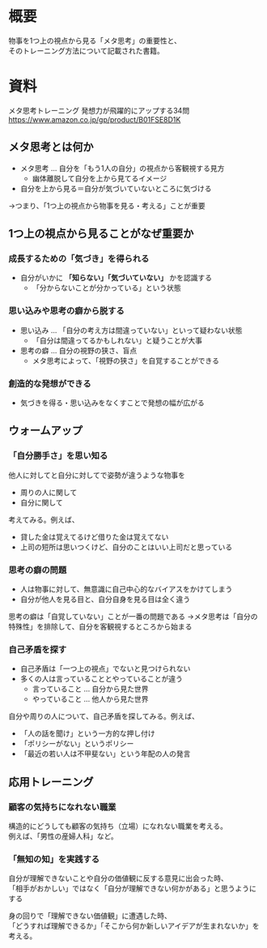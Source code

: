 # 概要
物事を1つ上の視点から見る「メタ思考」の重要性と、  
そのトレーニング方法について記載された書籍。

# 資料
メタ思考トレーニング 発想力が飛躍的にアップする34問  
https://www.amazon.co.jp/gp/product/B01FSE8D1K

## メタ思考とは何か
* メタ思考 ... 自分を「もう1人の自分」の視点から客観視する見方
  - 幽体離脱して自分を上から見てるイメージ
* 自分を上から見る＝自分が気づいていないところに気づける

→つまり、「1つ上の視点から物事を見る・考える」ことが重要

## 1つ上の視点から見ることがなぜ重要か
### 成長するための「気づき」を得られる
* 自分がいかに **「知らない」「気づいていない」** かを認識する
  - 「分からないことが分かっている」という状態

### 思い込みや思考の癖から脱する
* 思い込み ... 「自分の考え方は間違っていない」といって疑わない状態
  - 「自分は間違ってるかもしれない」と疑うことが大事
* 思考の癖 ... 自分の視野の狭さ、盲点
  - メタ思考によって、「視野の狭さ」を自覚することができる

### 創造的な発想ができる
* 気づきを得る・思い込みをなくすことで発想の幅が広がる

## ウォームアップ
### 「自分勝手さ」を思い知る
他人に対してと自分に対してで姿勢が違うような物事を
* 周りの人に関して
* 自分に関して

考えてみる。例えば、
* 貸した金は覚えてるけど借りた金は覚えてない
* 上司の短所は思いつくけど、自分のことはいい上司だと思っている

### 思考の癖の問題
* 人は物事に対して、無意識に自己中心的なバイアスをかけてしまう
* 自分が他人を見る目と、自分自身を見る目は全く違う

思考の癖は「自覚していない」ことが一番の問題である
→メタ思考は「自分の特殊性」を排除して、自分を客観視するところから始まる


### 自己矛盾を探す
* 自己矛盾は「一つ上の視点」でないと見つけられない
* 多くの人は言っていることとやっていることが違う
  - 言っていること ... 自分から見た世界
  - やっていること ... 他人から見た世界

自分や周りの人について、自己矛盾を探してみる。例えば、

* 「人の話を聞け」という一方的な押し付け
* 「ポリシーがない」というポリシー
* 「最近の若い人は不甲斐ない」という年配の人の発言

## 応用トレーニング
### 顧客の気持ちになれない職業
構造的にどうしても顧客の気持ち（立場）になれない職業を考える。  
例えば、「男性の産婦人科」など。

### 「無知の知」を実践する
自分が理解できないことや自分の価値観に反する意見に出会った時、  
「相手がおかしい」ではなく「自分が理解できない何かがある」と思うようにする

身の回りで「理解できない価値観」に遭遇した時、  
「どうすれば理解できるか」「そこから何か新しいアイデアが生まれないか」を考える。
